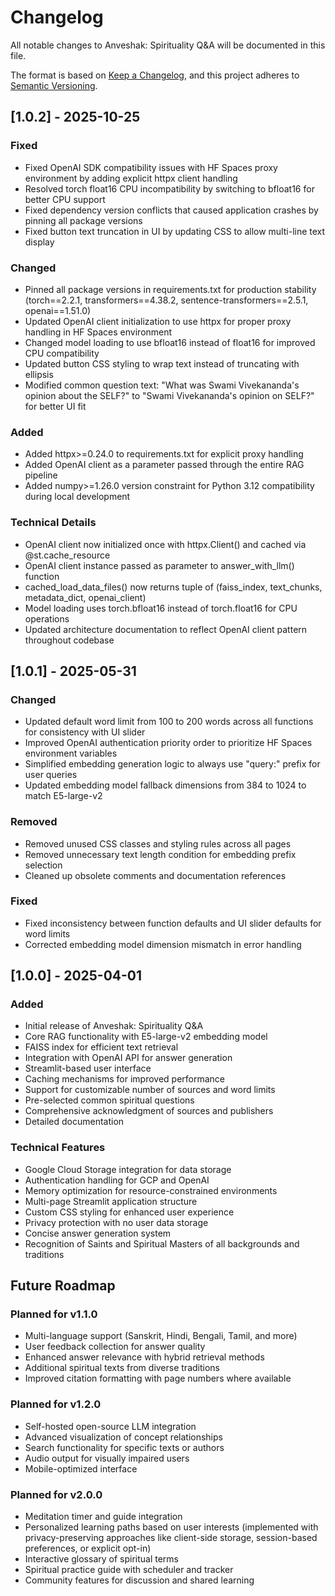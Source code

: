 # Changelog

All notable changes to Anveshak: Spirituality Q&A will be documented in this file.

The format is based on [Keep a Changelog](https://keepachangelog.com/en/1.0.0/),
and this project adheres to [Semantic Versioning](https://semver.org/spec/v2.0.0.html).

## [1.0.2] - 2025-10-25

### Fixed
- Fixed OpenAI SDK compatibility issues with HF Spaces proxy environment by adding explicit httpx client handling
- Resolved torch float16 CPU incompatibility by switching to bfloat16 for better CPU support
- Fixed dependency version conflicts that caused application crashes by pinning all package versions
- Fixed button text truncation in UI by updating CSS to allow multi-line text display

### Changed
- Pinned all package versions in requirements.txt for production stability (torch==2.2.1, transformers==4.38.2, sentence-transformers==2.5.1, openai==1.51.0)
- Updated OpenAI client initialization to use httpx for proper proxy handling in HF Spaces environment
- Changed model loading to use bfloat16 instead of float16 for improved CPU compatibility
- Updated button CSS styling to wrap text instead of truncating with ellipsis
- Modified common question text: "What was Swami Vivekananda's opinion about the SELF?" to "Swami Vivekananda's opinion on SELF?" for better UI fit

### Added
- Added httpx>=0.24.0 to requirements.txt for explicit proxy handling
- Added OpenAI client as a parameter passed through the entire RAG pipeline
- Added numpy>=1.26.0 version constraint for Python 3.12 compatibility during local development

### Technical Details
- OpenAI client now initialized once with httpx.Client() and cached via @st.cache_resource
- OpenAI client instance passed as parameter to answer_with_llm() function
- cached_load_data_files() now returns tuple of (faiss_index, text_chunks, metadata_dict, openai_client)
- Model loading uses torch.bfloat16 instead of torch.float16 for CPU operations
- Updated architecture documentation to reflect OpenAI client pattern throughout codebase

## [1.0.1] - 2025-05-31

### Changed
- Updated default word limit from 100 to 200 words across all functions for consistency with UI slider
- Improved OpenAI authentication priority order to prioritize HF Spaces environment variables
- Simplified embedding generation logic to always use "query:" prefix for user queries
- Updated embedding model fallback dimensions from 384 to 1024 to match E5-large-v2

### Removed
- Removed unused CSS classes and styling rules across all pages
- Removed unnecessary text length condition for embedding prefix selection
- Cleaned up obsolete comments and documentation references

### Fixed
- Fixed inconsistency between function defaults and UI slider defaults for word limits
- Corrected embedding model dimension mismatch in error handling

## [1.0.0] - 2025-04-01

### Added
- Initial release of Anveshak: Spirituality Q&A
- Core RAG functionality with E5-large-v2 embedding model
- FAISS index for efficient text retrieval
- Integration with OpenAI API for answer generation
- Streamlit-based user interface
- Caching mechanisms for improved performance
- Support for customizable number of sources and word limits
- Pre-selected common spiritual questions
- Comprehensive acknowledgment of sources and publishers
- Detailed documentation

### Technical Features
- Google Cloud Storage integration for data storage
- Authentication handling for GCP and OpenAI
- Memory optimization for resource-constrained environments
- Multi-page Streamlit application structure
- Custom CSS styling for enhanced user experience
- Privacy protection with no user data storage
- Concise answer generation system
- Recognition of Saints and Spiritual Masters of all backgrounds and traditions

## Future Roadmap

### Planned for v1.1.0
- Multi-language support (Sanskrit, Hindi, Bengali, Tamil, and more)
- User feedback collection for answer quality
- Enhanced answer relevance with hybrid retrieval methods
- Additional spiritual texts from diverse traditions
- Improved citation formatting with page numbers where available

### Planned for v1.2.0
- Self-hosted open-source LLM integration
- Advanced visualization of concept relationships
- Search functionality for specific texts or authors
- Audio output for visually impaired users
- Mobile-optimized interface

### Planned for v2.0.0
- Meditation timer and guide integration
- Personalized learning paths based on user interests (implemented with privacy-preserving approaches like client-side storage, session-based preferences, or explicit opt-in)
- Interactive glossary of spiritual terms
- Spiritual practice guide with scheduler and tracker
- Community features for discussion and shared learning